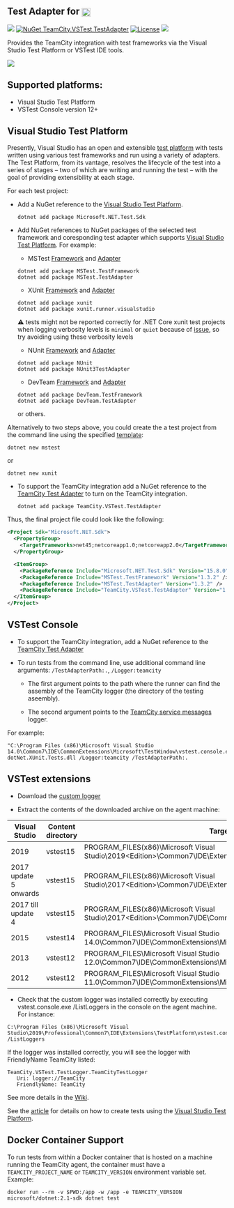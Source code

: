 ## Test Adapter for [<img src="https://cdn.worldvectorlogo.com/logos/teamcity.svg" height="20" align="center"/>](https://www.jetbrains.com/teamcity/)

[<img src="http://jb.gg/badges/official.svg"/>](https://confluence.jetbrains.com/display/ALL/JetBrains+on+GitHub) [![NuGet TeamCity.VSTest.TestAdapter](https://buildstats.info/nuget/TeamCity.VSTest.TestAdapter?includePreReleases=false)](https://www.nuget.org/packages/TeamCity.VSTest.TestAdapter) [![License](https://img.shields.io/badge/License-Apache%202.0-blue.svg)](https://opensource.org/licenses/Apache-2.0) [<img src="http://teamcity.jetbrains.com/app/rest/builds/buildType:(id:TeamCityPluginsByJetBrains_TeamCityVSTestTestAdapter_Build)/statusIcon.svg"/>](http://teamcity.jetbrains.com/viewType.html?buildTypeId=TeamCityPluginsByJetBrains_TeamCityVSTestTestAdapter_Build&guest=1)

Provides the TeamCity integration with test frameworks via the Visual Studio Test Platform or VSTest IDE tools.

<img src="https://github.com/JetBrains/TeamCity.VSTest.TestAdapter/blob/master/Samples/MS.Tests/Docs/NewTest.gif"/>

## Supported platforms:

* Visual Studio Test Platform
* VSTest Console version 12+

## Visual Studio Test Platform

Presently, Visual Studio has an open and extensible [test platform](https://github.com/Microsoft/vstest) with tests written using various test frameworks and run using a variety of adapters. The Test Platform, from its vantage, resolves the lifecycle of the test into a series of stages – two of which are writing and running the test – with the goal of providing extensibility at each stage.

For each test project:

* Add a NuGet reference to the [Visual Studio Test Platform](https://www.nuget.org/packages/Microsoft.NET.Test.Sdk/).
   
   ```
   dotnet add package Microsoft.NET.Test.Sdk
   ```
   
* Add NuGet references to NuGet packages of the selected test framework and coresponding test adapter which supports [Visual Studio Test Platform](https://github.com/Microsoft/vstest). For example:
   * MSTest [Framework](https://www.nuget.org/packages/MSTest.TestFramework/) and [Adapter](https://www.nuget.org/packages/MSTest.TestAdapter/)
   
   ```
   dotnet add package MSTest.TestFramework   
   dotnet add package MSTest.TestAdapter
   ```
   
   * XUnit [Framework](https://www.nuget.org/packages/xunit/) and [Adapter](https://www.nuget.org/packages/xunit.runner.visualstudio/)
   
   ```
   dotnet add package xunit   
   dotnet add package xunit.runner.visualstudio
   ```
   
   :warning: tests might not be reported correctly for .NET Core xunit test projects when logging verbosity levels is `minimal` or `quiet` because of [issue](https://github.com/xunit/xunit/issues/1706), so try avoiding using these verbosity levels

   
   * NUnit [Framework](https://www.nuget.org/packages/NUnit/) and [Adapter](https://www.nuget.org/packages/NUnit3TestAdapter/)
   
   ```
   dotnet add package NUnit   
   dotnet add package NUnit3TestAdapter
   ```
   
   * DevTeam [Framework](https://www.nuget.org/packages/DevTeam.TestFramework/) and [Adapter](https://www.nuget.org/packages/DevTeam.TestAdapter/)
   
   ```
   dotnet add package DevTeam.TestFramework   
   dotnet add package DevTeam.TestAdapter
   ```

   or others. 
  
Alternatively to two steps above, you could create the a test project from the command line using the specified [template](https://docs.microsoft.com/en-us/dotnet/articles/core/tools/dotnet-new):

   ```
   dotnet new mstest
   ```

   or

   ```
   dotnet new xunit
   ```

* To support the TeamCity integration add a NuGet reference to the [TeamCity Test Adapter](https://www.nuget.org/packages/TeamCity.VSTest.TestAdapter) to turn on the TeamCity integration.

   ```
   dotnet add package TeamCity.VSTest.TestAdapter
   ```
   
Thus, the final project file could look like the following:

``` xml
<Project Sdk="Microsoft.NET.Sdk">
  <PropertyGroup>    
    <TargetFrameworks>net45;netcoreapp1.0;netcoreapp2.0</TargetFrameworks>    
  </PropertyGroup>

  <ItemGroup>
    <PackageReference Include="Microsoft.NET.Test.Sdk" Version="15.8.0" />
    <PackageReference Include="MSTest.TestFramework" Version="1.3.2" />
    <PackageReference Include="MSTest.TestAdapter" Version="1.3.2" />
    <PackageReference Include="TeamCity.VSTest.TestAdapter" Version="1.0.15" />    
  </ItemGroup>  
</Project>
```

## VSTest Console

* To support the TeamCity integration, add a NuGet reference to the [TeamCity Test Adapter](https://www.nuget.org/packages/TeamCity.VSTest.TestAdapter)

* To run tests from the command line, use additional command line arguments: `/TestAdapterPath:.`, `/Logger:teamcity` 

   * The first argument points to  the path where the runner can find the assembly of the TeamCity logger (the directory of the testing aseembly).
   
   * The second argument points to the [TeamCity service messages](http://confluence.jetbrains.net/display/TCDL/Build+Script+Interaction+with+TeamCity#BuildScriptInteractionwithTeamCity-ServiceMessages) logger.
  
For example:
```
"C:\Program Files (x86)\Microsoft Visual Studio 14.0\Common7\IDE\CommonExtensions\Microsoft\TestWindow\vstest.console.exe" dotNet.XUnit.Tests.dll /Logger:teamcity /TestAdapterPath:.
```
## VSTest extensions

* Download the [custom logger](http://teamcity.jetbrains.com/guestAuth/app/rest/builds/buildType:TeamCityPluginsByJetBrains_TeamCityVSTestTestAdapter_Build,pinned:true,status:SUCCESS,branch:master,tags:release/artifacts/content/TeamCity.VSTest.TestLogger.zip)

* Extract the contents of the downloaded archive on the agent machine:

|Visual Studio|Content directory|Target directory|
|--- | --- | --- |
|2019|vstest15|PROGRAM_FILES(x86)\Microsoft Visual Studio\2019\<Edition>\Common7\IDE\Extensions\TestPlatform\Extensions|
|2017 update 5 onwards|vstest15|PROGRAM_FILES(x86)\Microsoft Visual Studio\2017\<Edition>\Common7\IDE\Extensions\TestPlatform\Extensions|
|2017 till update 4|vstest15|PROGRAM_FILES(x86)\Microsoft Visual Studio\2017\<Edition>\Common7\IDE\CommonExtensions\Microsoft\TestWindow\Extensions|
|2015|vstest14|PROGRAM_FILES\Microsoft Visual Studio 14.0\Common7\IDE\CommonExtensions\Microsoft\TestWindow\Extensions|
|2013|vstest12|PROGRAM_FILES\Microsoft Visual Studio 12.0\Common7\IDE\CommonExtensions\Microsoft\TestWindow\Extensions|
|2012|vstest12|PROGRAM_FILES\Microsoft Visual Studio 11.0\Common7\IDE\CommonExtensions\Microsoft\TestWindow\Extensions|
  
* Check that the custom logger was installed correctly by executing vstest.console.exe /ListLoggers in the console on the agent machine. For instance: 
```
C:\Program Files (x86)\Microsoft Visual Studio\2019\Professional\Common7\IDE\Extensions\TestPlatform\vstest.console.exe /ListLoggers
```
If the logger was installed correctly, you will see the logger with FriendlyName TeamCity listed:
```
TeamCity.VSTest.TestLogger.TeamCityTestLogger
   Uri: logger://TeamCity   
   FriendlyName: TeamCity
```

See more details in the [Wiki](https://github.com/JetBrains/TeamCity.VSTest.TestAdapter/wiki).

See the [article](https://blogs.msdn.microsoft.com/visualstudioalm/2016/11/29/evolving-the-test-platform-part-3-net-core-convergence-and-cross-plat/) for details on how to create tests using the [Visual Studio Test Platform](https://github.com/Microsoft/vstest).

## Docker Container Support

To run tests from within a Docker container that is hosted on a machine running the TeamCity agent, the container must have a `TEAMCITY_PROJECT_NAME` or `TEAMCITY_VERSION` environment variable set. Example:

```
docker run --rm -v $PWD:/app -w /app -e TEAMCITY_VERSION microsoft/dotnet:2.1-sdk dotnet test
```
